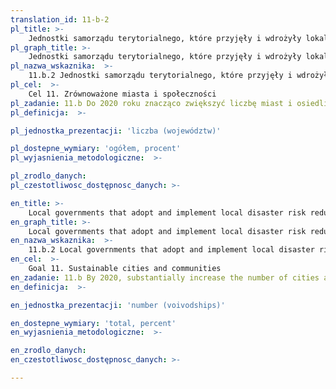```yaml
---
translation_id: 11-b-2
pl_title: >-
    Jednostki samorządu terytorialnego, które przyjęły i wdrożyły lokalne strategie redukcji ryzyka katastrof zgodne z krajową strategią redukcji ryzyka katastrof
pl_graph_title: >-
    Jednostki samorządu terytorialnego, które przyjęły i wdrożyły lokalne strategie redukcji ryzyka katastrof zgodne z krajową strategią redukcji ryzyka katastrof
pl_nazwa_wskaznika:  >-
    11.b.2 Jednostki samorządu terytorialnego, które przyjęły i wdrożyły lokalne strategie redukcji ryzyka katastrof zgodne z krajową strategią redukcji ryzyka katastrof
pl_cel:  >-
    Cel 11. Zrównoważone miasta i społeczności
pl_zadanie: 11.b Do 2020 roku znacząco zwiększyć liczbę miast i osiedli ludzkich korzystających z opracowań i wdrażających zintegrowane polityki i plany dążących do zwiększenia inkluzywności i wydajności wykorzystywania zasobów, łagodzenia skutków i przystosowania do zmian klimatycznych, odporności na skutki katastrof. Należy rozwijać i wdrażać kompleksowe zarządzanie ryzykiem katastrof na wszystkich poziomach, zgodnie z Ramami Działania na Rzecz Ograniczania Ryzyka Katastrof na lata 2015 – 2030 (Sendai Framework for Disaster Risk Reduction 2015- 2030)
pl_definicja:  >-

pl_jednostka_prezentacji: 'liczba (województw)'

pl_dostepne_wymiary: 'ogółem, procent'
pl_wyjasnienia_metodologiczne:  >-

pl_zrodlo_danych:
pl_czestotliwosc_dostępnosc_danych: >-

en_title: >-
    Local governments that adopt and implement local disaster risk reduction strategies in line with national disaster risk reduction strategies
en_graph_title: >-
    Local governments that adopt and implement local disaster risk reduction strategies in line with national disaster risk reduction strategies
en_nazwa_wskaznika:  >-
    11.b.2 Local governments that adopt and implement local disaster risk reduction strategies in line with national disaster risk reduction strategies
en_cel:  >-
    Goal 11. Sustainable cities and communities
en_zadanie: 11.b By 2020, substantially increase the number of cities and human settlements adopting and implementing integrated policies and plans towards inclusion, resource efficiency, mitigation and adaptation to climate change, resilience to disasters, and develop and implement, in line with the Sendai Framework for Disaster Risk Reduction 2015–2030, holistic disaster risk management at all levels
en_definicja:  >-

en_jednostka_prezentacji: 'number (voivodships)'

en_dostepne_wymiary: 'total, percent'
en_wyjasnienia_metodologiczne:  >-

en_zrodlo_danych:
en_czestotliwosc_dostępnosc_danych: >-

---
```

